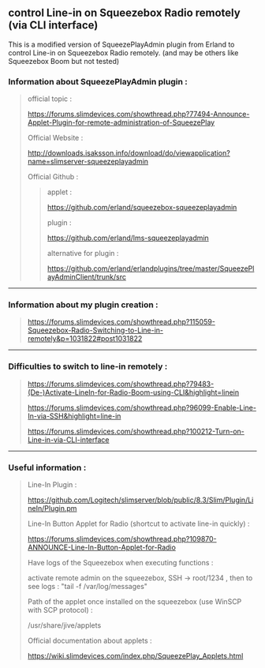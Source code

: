 ## control Line-in on Squeezebox Radio remotely (via CLI interface)

This is a modified version of SqueezePlayAdmin plugin from Erland to control Line-in on Squeezebox Radio remotely.
	(and may be others like Squeezebox Boom but not tested)

### Information about SqueezePlayAdmin plugin :

> official topic : 
> 
> https://forums.slimdevices.com/showthread.php?77494-Announce-Applet-Plugin-for-remote-administration-of-SqueezePlay
> 
> Official Website : 
> 
> http://downloads.isaksson.info/download/do/viewapplication?name=slimserver-squeezeplayadmin
> 
> Official Github :
>> 
>> applet :
>> 
>> https://github.com/erland/squeezebox-squeezeplayadmin
>> 
>> plugin :
>> 
>> https://github.com/erland/lms-squeezeplayadmin
>> 
>> alternative for plugin :
>> 
>> https://github.com/erland/erlandplugins/tree/master/SqueezePlayAdminClient/trunk/src

---
### Information about my plugin creation :

> https://forums.slimdevices.com/showthread.php?115059-Squeezebox-Radio-Switching-to-Line-in-remotely&p=1031822#post1031822


---
### Difficulties to switch to line-in remotely : 
> https://forums.slimdevices.com/showthread.php?79483-(De-)Activate-LineIn-for-Radio-Boom-using-CLI&highlight=linein
> 
> https://forums.slimdevices.com/showthread.php?96099-Enable-Line-In-via-SSH&highlight=line-in
> 
> https://forums.slimdevices.com/showthread.php?100212-Turn-on-Line-in-via-CLI-interface



---
### Useful information :
> 
> Line-In Plugin : 
> 
> https://github.com/Logitech/slimserver/blob/public/8.3/Slim/Plugin/LineIn/Plugin.pm
> 
> Line-In Button Applet for Radio (shortcut to activate line-in quickly) :
> 
> https://forums.slimdevices.com/showthread.php?109870-ANNOUNCE-Line-In-Button-Applet-for-Radio
> 
> Have logs of the Squeezebox when executing functions :
> 
> activate remote admin on the squeezebox, SSH -> root/1234 , then to see logs : "tail -f /var/log/messages"
> 
> Path of the applet once installed on the squeezebox (use WinSCP with SCP protocol) :
> 
> /usr/share/jive/applets
> 
> Official documentation about applets :
> 
> https://wiki.slimdevices.com/index.php/SqueezePlay_Applets.html
> 
	

